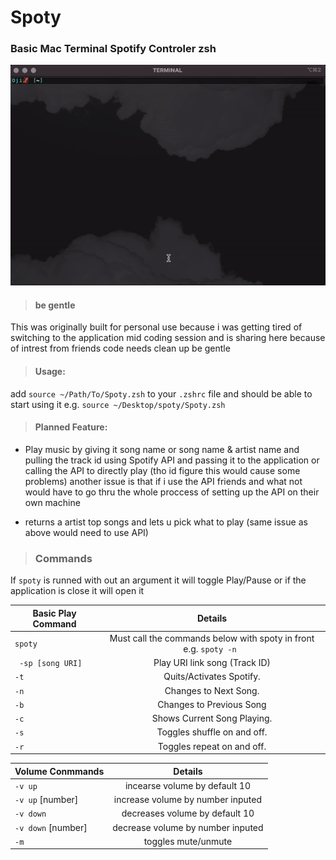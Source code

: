 # Spoty 
 <h3>Basic Mac Terminal Spotify Controler zsh</h3>
 
 ![Alt text](/demo/demo.gif?raw=true "demo")
 
 > <h4>be gentle</h4>
 
 This was originally built for personal use because i was getting tired of switching to the application mid coding session 
 and is sharing here because of intrest from friends code needs clean up be gentle 
 
 > <h4>Usage:</h4>
 
add ```source ~/Path/To/Spoty.zsh``` to your  ```.zshrc``` file and should be able to start using it
e.g. ```source ~/Desktop/spoty/Spoty.zsh ```
 
 > <h4>Planned Feature:</h4>
 
 * Play music by giving it song name or song name & artist name and pulling the track id using Spotify API and passing it to the application or calling the API to directly play (tho id figure this would cause some problems)
 another issue is that if i use the API friends and what not would have to go thru the whole proccess of setting up the API on their own machine
 
 * returns a artist top songs and lets u pick what to play (same issue as above would need to use API)
 
 > <h3>Commands</h3>

  If `spoty` is runned with out an argument it will toggle Play/Pause or if the application is close it will open it 
 
  
| Basic Play Command  | Details |
| ------------- | :-------------: |
| `spoty` | Must call the commands below with spoty in front e.g. ```spoty -n ```|
| ``` -sp [song URI]```  | Play URI link song (Track ID) |
| ```-t ```  | Quits/Activates Spotify.  |
| ```-n ``` | Changes to Next Song. |
| ```-b ``` | Changes to Previous Song |
| ```-c ``` | Shows Current Song Playing. |
| ```-s ``` | Toggles shuffle on and off. |
| ```-r ``` | Toggles repeat on and off. |


| Volume Conmmands  | Details |
| :------------- | :-------------: |
|  `-v up`  | incearse volume by default 10  |
|  `-v up`  [number]  | increase volume by number inputed  |
|  `-v down` | decreases volume by default 10 |
|  `-v down` [number] | decrease volume by number inputed |
|  `-m` |  toggles mute/unmute |


